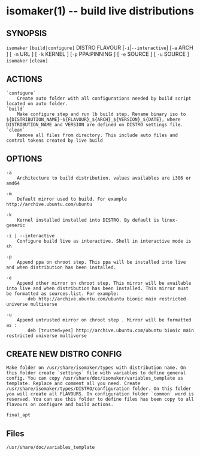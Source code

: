 # isomaker(1) -- build live distributions 

## SYNOPSIS

`isomaker` `[build|configure]` DISTRO FLAVOUR [`-i`|`--interactive`] [`-a` ARCH ] [ `-m` URL ] [ `-k` KERNEL ] [`-p` PPA:PINNING ] [ `-e` SOURCE ] [ `-u` SOURCE ] 
`isomaker` `[clean]`

## ACTIONS

	`configure`
		Create auto folder with all configurations needed by build script located on auto folder.
	`build`
		Make configure step and run lb build step. Rename binary iso to ${DISTRIBUTION_NAME}-${FLAVOUR}_${ARCH}_${VERSION}_${DATE}, where DISTRIBUTION_NAME and VERSION are defined on DISTRO settings file.
	`clean`
		Remove all files from directory. This include auto files and control tokens created by live build

## OPTIONS

	-a
		Architecture to build distribution. values availables are i386 or amd64

	-m 
		Default mirror used to build. For example http://archive.ubuntu.com/ubuntu

	-k 
		Kernel installed installed into DISTRO. By default is linux-generic

	-i | --interactive 
		Configure build live as interactive. Shell in interactive mode is sh

	-p 
		Append ppa on chroot step. This ppa will be installed into live and when distribution has been installed. 

	-e
		Append other mirror on chroot step. This mirror will be available into live and when distribution has been installed. This mirror must be formatted as sources.list. For example:
			deb http://archive.ubuntu.com/ubuntu bionic main restricted universe multiverse

	-u
		Append untrusted mirror on chroot step . Mirror will be formatted as :
			deb [trusted=yes] http://archive.ubuntu.com/ubuntu bionic main restricted universe multiverse

## CREATE NEW DISTRO CONFIG

	Make folder on /usr/share/isomaker/types with distribution name. On this folder create `settings` file with variables to define general config. You can copy /usr/share/doc/isomaker/variables_template as template. Replace and comment all you need. Create /usr/share/isomaker/types/DISTRO/configuration folder. On this folder you will create all FLAVOURS. On configuration folder `common` word is reserved. You can use this folder to define files has been copy to all flavours on configure and build actions.

	final_apt

## Files 
	
	/usr/share/doc/variables_template

	